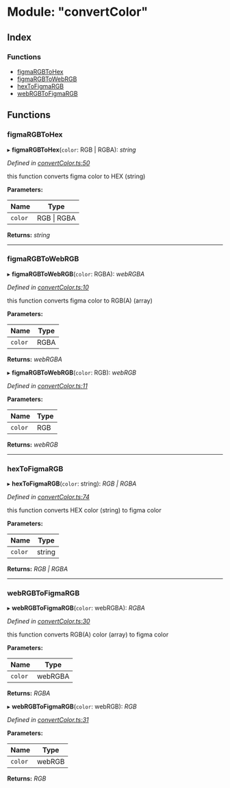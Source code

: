 
# Module: "convertColor"

## Index

### Functions

* [figmaRGBToHex](_convertcolor_.md#figmargbtohex)
* [figmaRGBToWebRGB](_convertcolor_.md#figmargbtowebrgb)
* [hexToFigmaRGB](_convertcolor_.md#hextofigmargb)
* [webRGBToFigmaRGB](_convertcolor_.md#webrgbtofigmargb)

## Functions

###  figmaRGBToHex

▸ **figmaRGBToHex**(`color`: RGB | RGBA): *string*

*Defined in [convertColor.ts:50](https://github.com/figma-plugin-helper-functions/figma-plugin-helpers/blob/66648a3/src/helpers/convertColor.ts#L50)*

this function converts figma color to HEX (string)

**Parameters:**

Name | Type |
------ | ------ |
`color` | RGB &#124; RGBA |

**Returns:** *string*

___

###  figmaRGBToWebRGB

▸ **figmaRGBToWebRGB**(`color`: RGBA): *webRGBA*

*Defined in [convertColor.ts:10](https://github.com/figma-plugin-helper-functions/figma-plugin-helpers/blob/66648a3/src/helpers/convertColor.ts#L10)*

this function converts figma color to RGB(A) (array)

**Parameters:**

Name | Type |
------ | ------ |
`color` | RGBA |

**Returns:** *webRGBA*

▸ **figmaRGBToWebRGB**(`color`: RGB): *webRGB*

*Defined in [convertColor.ts:11](https://github.com/figma-plugin-helper-functions/figma-plugin-helpers/blob/66648a3/src/helpers/convertColor.ts#L11)*

**Parameters:**

Name | Type |
------ | ------ |
`color` | RGB |

**Returns:** *webRGB*

___

###  hexToFigmaRGB

▸ **hexToFigmaRGB**(`color`: string): *RGB | RGBA*

*Defined in [convertColor.ts:74](https://github.com/figma-plugin-helper-functions/figma-plugin-helpers/blob/66648a3/src/helpers/convertColor.ts#L74)*

this function converts HEX color (string) to figma color

**Parameters:**

Name | Type |
------ | ------ |
`color` | string |

**Returns:** *RGB | RGBA*

___

###  webRGBToFigmaRGB

▸ **webRGBToFigmaRGB**(`color`: webRGBA): *RGBA*

*Defined in [convertColor.ts:30](https://github.com/figma-plugin-helper-functions/figma-plugin-helpers/blob/66648a3/src/helpers/convertColor.ts#L30)*

this function converts RGB(A) color (array) to figma color

**Parameters:**

Name | Type |
------ | ------ |
`color` | webRGBA |

**Returns:** *RGBA*

▸ **webRGBToFigmaRGB**(`color`: webRGB): *RGB*

*Defined in [convertColor.ts:31](https://github.com/figma-plugin-helper-functions/figma-plugin-helpers/blob/66648a3/src/helpers/convertColor.ts#L31)*

**Parameters:**

Name | Type |
------ | ------ |
`color` | webRGB |

**Returns:** *RGB*
